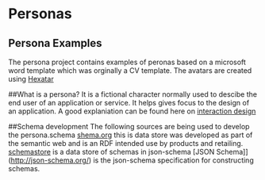 # Personas
## Persona Examples
The persona project contains examples of peronas based on a microsoft word template which was orginally a CV template.
The avatars are created using [Hexatar](http://www.hexatar.com/) 

##What is a persona? 
It is a fictional character normally used to descibe the end user of an application or service. It helps gives focus to the design of an application. A good explaniation can be found here on [interaction design](https://www.interaction-design.org/literature/article/personas-why-and-how-you-should-use-them)

##Schema development
The following sources are being used to develop the persona.schema 
[shema.org](https:schema.org) this is data store was developed as part of the semantic web and is an RDF intended use by products and retailing. 
[schemastore](http://schemastore.org/json/) is a data store of schemas in json-schema
[JSON Schema]](http://json-schema.org/) is the json-schema specification for constructing schemas.
